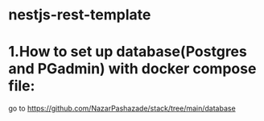 # nestjs-rest-template

# 1.How to set up database(Postgres and PGadmin) with docker compose file:
go to https://github.com/NazarPashazade/stack/tree/main/database
